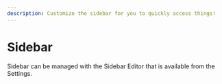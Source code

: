 ```yaml
---
description: Customize the sidebar for you to quickly access things!
---
```


# Sidebar

Sidebar can be managed with the Sidebar Editor that is available from the Settings.


